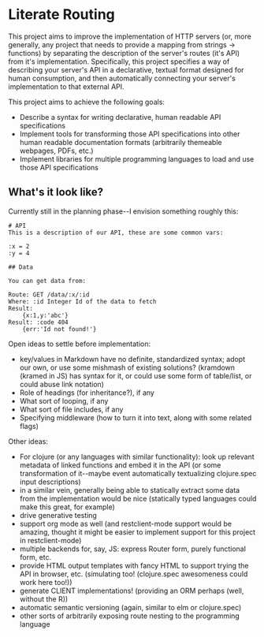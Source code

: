 # Literate Routing

This project aims to improve the implementation of HTTP servers (or, more
generally, any project that needs to provide a mapping from strings ->
functions) by separating the description of the server's routes (it's API) from
it's implementation. Specifically, this project specifies a way of describing
your server's API in a declarative, textual format designed for human
consumption, and then automatically connecting your server's implementation to
that external API.

This project aims to achieve the following goals:
 - Describe a syntax for writing declarative, human readable API specifications
 - Implement tools for transforming those API specifications into other human
   readable documentation formats (arbitrarily themeable webpages, PDFs, etc.)
 - Implement libraries for multiple programming languages to load and use those
   API specifications

## What's it look like?

Currently still in the planning phase--I envision something roughly this:

    # API
    This is a description of our API, these are some common vars:

    :x = 2
    :y = 4

    ## Data

    You can get data from:

    Route: GET /data/:x/:id
    Where: :id Integer Id of the data to fetch
    Result:
        {x:1,y:'abc'}
    Result: :code 404
        {err:'Id not found!'}


Open ideas to settle before implementation:
  - key/values in Markdown have no definite, standardized syntax; adopt our own,
    or use some mishmash of existing solutions? (kramdown (kramed in JS) has
    syntax for it, or could use some form of table/list, or could abuse link
    notation)
  - Role of headings (for inheritance?), if any
  - What sort of looping, if any
  - What sort of file includes, if any
  - Specifying middleware (how to turn it into text, along with some related
    flags)

Other ideas:
 - For clojure (or any languages with similar functionality): look up relevant
   metadata of linked functions and embed it in the API (or some transformation
   of it--maybe event automatically textualizing clojure.spec input
   descriptions)
 - in a similar vein, generally being able to statically extract some data from
   the implementation would be nice (statically typed languages could make this
   great, for example)
 - drive generative testing
 - support org mode as well (and restclient-mode support would be amazing,
   thought it might be easier to implement support for this project in
   restclient-mode)
 - multiple backends for, say, JS: express Router form, purely functional form,
   etc.
 - provide HTML output templates with fancy HTML to support trying the API in
   browser, etc. (simulating too! (clojure.spec awesomeness could work here
   too!))
 - generate CLIENT implementations! (providing an ORM perhaps (well, without the
   R))
 - automatic semantic versioning (again, similar to elm or clojure.spec)
 - other sorts of arbitrarily exposing route nesting to the programming language
